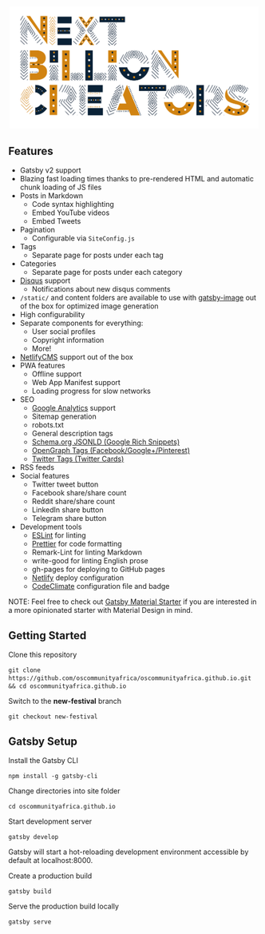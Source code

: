 <div align="center"  style="margin-bottom:30px">
    <img src="static/logos/NXTBC.png" alt="Logo" width='500px' height='auto'/>
</div>

## Features

- Gatsby v2 support
- Blazing fast loading times thanks to pre-rendered HTML and automatic chunk loading of JS files
- Posts in Markdown
  - Code syntax highlighting
  - Embed YouTube videos
  - Embed Tweets
- Pagination
  - Configurable via `SiteConfig.js`
- Tags
  - Separate page for posts under each tag
- Categories
  - Separate page for posts under each category
- [Disqus](https://disqus.com/) support
  - Notifications about new disqus comments
- `/static/` and content folders are available to use with [gatsby-image](https://www.gatsbyjs.org/docs/gatsby-image/) out of the box for optimized image generation
- High configurability
- Separate components for everything:
  - User social profiles
  - Copyright information
  - More!
- [NetlifyCMS](https://www.netlifycms.org) support out of the box
- PWA features
  - Offline support
  - Web App Manifest support
  - Loading progress for slow networks
- SEO
  - [Google Analytics](https://marketingplatform.google.com/about/analytics/) support
  - Sitemap generation
  - robots.txt
  - General description tags
  - [Schema.org JSONLD (Google Rich Snippets)](https://schema.org/)
  - [OpenGraph Tags (Facebook/Google+/Pinterest)](https://ogp.me/)
  - [Twitter Tags (Twitter Cards)](https://developer.twitter.com/en/docs/tweets/optimize-with-cards/overview/markup)
- RSS feeds
- Social features
  - Twitter tweet button
  - Facebook share/share count
  - Reddit share/share count
  - LinkedIn share button
  - Telegram share button
- Development tools
  - [ESLint](https://eslint.org/) for linting
  - [Prettier](https://prettier.io/) for code formatting
  - Remark-Lint for linting Markdown
  - write-good for linting English prose
  - gh-pages for deploying to GitHub pages
  - [Netlify](https://www.netlify.com/) deploy configuration
  - [CodeClimate](https://codeclimate.com/) configuration file and badge

NOTE: Feel free to check out [Gatsby Material Starter](https://github.com/Vagr9K/gatsby-material-starter) if you are interested in a more opinionated starter with Material Design in mind.

## Getting Started

Clone this repository

```shell
git clone https://github.com/oscommunityafrica/oscommunityafrica.github.io.git && cd oscommunityafrica.github.io
```

Switch to the **new-festival** branch

```shell
git checkout new-festival
```

## Gatsby Setup

Install the Gatsby CLI

```
npm install -g gatsby-cli
```

Change directories into site folder

```
cd oscommunityafrica.github.io
````

Start development server

```
gatsby develop
```
Gatsby will start a hot-reloading development environment accessible by default at localhost:8000.

Create a production build

```
gatsby build
```

Serve the production build locally

```
gatsby serve
```
